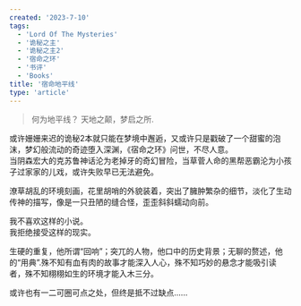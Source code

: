 ```yaml
---
created: '2023-7-10'
tags:
  - 'Lord Of The Mysteries'
  - '诡秘之主'
  - '诡秘之主2'
  - '宿命之环'
  - '书评'
  - 'Books'
title: '宿命地平线'
type: 'article'
---
```


> 何为地平线？
> 天地之颠，梦启之所.

或许姗姗来迟的诡秘2本就只能在梦境中邂逅，又或许只是戳破了一个甜蜜的泡沫，梦幻般流动的奇迹堕入深渊，《宿命之环》问世，不尽人意。  
当阴森宏大的克苏鲁神话沦为老掉牙的奇幻冒险，当草菅人命的黑帮恶霸沦为小孩子过家家的儿戏，或许失败早已无法避免。  

潦草胡乱的环境刻画，花里胡哨的外貌装着，突出了臃肿繁杂的细节，淡化了生动传神的描写，像是一只丑陋的缝合怪，歪歪斜斜蠕动向前。  

我不喜欢这样的小说。  
我拒绝接受这样的现实。

生硬的重复，他所谓“回响”；突兀的人物，他口中的历史背景；无聊的赘述，他的“用典”.殊不知有血有肉的故事才能深入人心，殊不知巧妙的悬念才能吸引读者，殊不知栩栩如生的环境才能入木三分。  

或许也有一二可圈可点之处，但终是抵不过缺点......
